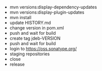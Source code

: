 - mvn versions:display-dependency-updates
- mvn versions:display-plugin-updates
- mvn install
- update HISTORY.md
- change version in pom.xml
- push and wait for build
- create tag jdeb-VERSION
- push and wait for build
- login to https://oss.sonatype.org/
- staging repositories
- close
- release